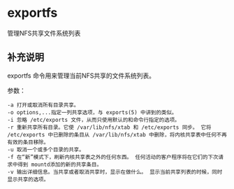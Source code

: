 #  exportfs

管理NFS共享文件系统列表

##  补充说明

exportfs 命令用来管理当前NFS共享的文件系统列表。

参数：

    
    
    -a 打开或取消所有目录共享。
    -o options,...指定一列共享选项，与 exports(5) 中讲到的类似。
    -i 忽略 /etc/exports 文件，从而只使用默认的和命令行指定的选项。
    -r 重新共享所有目录。它使 /var/lib/nfs/xtab 和 /etc/exports 同步。 它将 /etc/exports 中已删除的条目从 /var/lib/nfs/xtab 中删除，将内核共享表中任何不再有效的条目移除。
    -u 取消一个或多个目录的共享。
    -f 在“新”模式下，刷新内核共享表之外的任何东西。 任何活动的客户程序将在它们的下次请求中得到 mountd添加的新的共享条目。
    -v 输出详细信息。当共享或者取消共享时，显示在做什么。 显示当前共享列表的时候，同时显示共享的选项。
    

